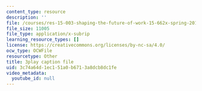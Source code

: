 ```yaml
---
content_type: resource
description: ''
file: /courses/res-15-003-shaping-the-future-of-work-15-662x-spring-2016/3c74a64d1ec151a0b6713a8dcb8dc1fe_C-n3hyz-sSY.vtt
file_size: 11005
file_type: application/x-subrip
learning_resource_types: []
license: https://creativecommons.org/licenses/by-nc-sa/4.0/
ocw_type: OCWFile
resourcetype: Other
title: 3play caption file
uid: 3c74a64d-1ec1-51a0-b671-3a8dcb8dc1fe
video_metadata:
  youtube_id: null
---
```

